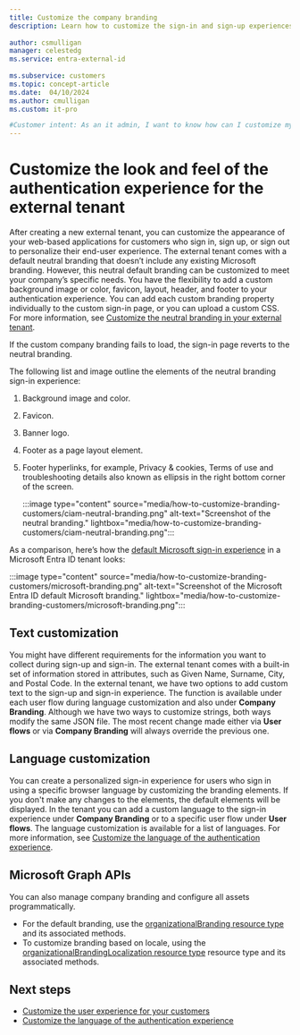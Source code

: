 ```yaml
---
title: Customize the company branding
description: Learn how to customize the sign-in and sign-up experiences for your customers.
 
author: csmulligan
manager: celestedg
ms.service: entra-external-id
 
ms.subservice: customers
ms.topic: concept-article
ms.date:  04/10/2024
ms.author: cmulligan
ms.custom: it-pro

#Customer intent: As an it admin, I want to know how can I customize my customers' sign-in experiences, including company branding and languages customizations.
---
```


# Customize the look and feel of the authentication experience for the external tenant

After creating a new external tenant, you can customize the appearance of your web-based applications for customers who sign in, sign up, or sign out to personalize their end-user experience. The external tenant comes with a default neutral branding that doesn’t include any existing Microsoft branding. However, this neutral default branding can be customized to meet your company’s specific needs. You have the flexibility to add a custom background image or color, favicon, layout, header, and footer to your authentication experience. You can add each custom branding property individually to the custom sign-in page, or you can upload a custom CSS. For more information, see [Customize the neutral branding in your external tenant](how-to-customize-branding-customers.md).

If the custom company branding fails to load, the sign-in page reverts to the neutral branding. 

The following list and image outline the elements of the neutral branding sign-in experience:

1. Background image and color.
1. Favicon.
1. Banner logo.
1. Footer as a page layout element.
1. Footer hyperlinks, for example,  Privacy & cookies, Terms of use and troubleshooting details also known as ellipsis in the right bottom corner of the screen.

   :::image type="content" source="media/how-to-customize-branding-customers/ciam-neutral-branding.png" alt-text="Screenshot of the neutral branding." lightbox="media/how-to-customize-branding-customers/ciam-neutral-branding.png":::

As a comparison, here’s how the [default Microsoft sign-in experience](~/fundamentals/how-to-customize-branding.md) in a Microsoft Entra ID tenant looks:

   :::image type="content" source="media/how-to-customize-branding-customers/microsoft-branding.png" alt-text="Screenshot of the Microsoft Entra ID default Microsoft branding." lightbox="media/how-to-customize-branding-customers/microsoft-branding.png":::



## Text customization

You might have different requirements for the information you want to collect during sign-up and sign-in. The external tenant comes with a built-in set of information stored in attributes, such as Given Name, Surname, City, and Postal Code. In the external tenant, we have two options to add custom text to the sign-up and sign-in experience. The function is available under each user flow during language customization and also under **Company Branding**. Although we have two ways to customize strings, both ways modify the same JSON file. The most recent change made either via **User flows** or via **Company Branding** will always override the previous one.

## Language customization

You can create a personalized sign-in experience for users who sign in using a specific browser language by customizing the branding elements. If you don't make any changes to the elements, the default elements will be displayed.
In the tenant you can add a custom language to the sign-in experience under **Company Branding** or to a specific user flow under **User flows**. The language customization is available for a list of languages. For more information, see [Customize the language of the authentication experience](how-to-customize-languages-customers.md).

## Microsoft Graph APIs

You can also manage company branding and configure all assets programmatically. 
- For the default branding, use the [organizationalBranding resource type](/graph/api/resources/organizationalbranding) and its associated methods.
- To customize branding based on locale, using the [organizationalBrandingLocalization resource type](/graph/api/resources/organizationalbrandinglocalization) resource type and its associated methods.

## Next steps
- [Customize the user experience for your customers](how-to-customize-branding-customers.md)
- [Customize the language of the authentication experience](how-to-customize-languages-customers.md)
